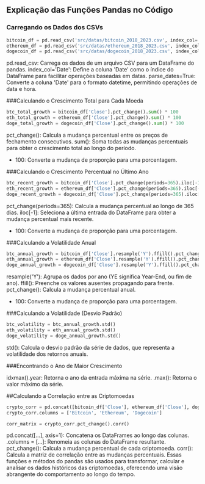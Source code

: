 ## Explicação das Funções Pandas no Código

### Carregando os Dados dos CSVs

```python
bitcoin_df = pd.read_csv('src/datas/bitcoin_2018_2023.csv', index_col='Date', parse_dates=True)
ethereum_df = pd.read_csv('src/datas/ethereum_2018_2023.csv', index_col='Date', parse_dates=True)
dogecoin_df = pd.read_csv('src/datas/dogecoin_2018_2023.csv', index_col='Date', parse_dates=True)
```
pd.read_csv: Carrega os dados de um arquivo CSV para um DataFrame do pandas.
index_col='Date': Define a coluna 'Date' como o índice do DataFrame para facilitar operações baseadas em datas.
parse_dates=True: Converte a coluna 'Date' para o formato datetime, permitindo operações de data e hora.

###Calculando o Crescimento Total para Cada Moeda

```python
btc_total_growth = bitcoin_df['Close'].pct_change().sum() * 100
eth_total_growth = ethereum_df['Close'].pct_change().sum() * 100
doge_total_growth = dogecoin_df['Close'].pct_change().sum() * 100
```
pct_change(): Calcula a mudança percentual entre os preços de fechamento consecutivos.
sum(): Soma todas as mudanças percentuais para obter o crescimento total ao longo do período.
* 100: Converte a mudança de proporção para uma porcentagem.

###Calculando o Crescimento Percentual no Último Ano

```python
btc_recent_growth = bitcoin_df['Close'].pct_change(periods=365).iloc[-1] * 100
eth_recent_growth = ethereum_df['Close'].pct_change(periods=365).iloc[-1] * 100
doge_recent_growth = dogecoin_df['Close'].pct_change(periods=365).iloc[-1] * 100
```


pct_change(periods=365): Calcula a mudança percentual ao longo de 365 dias.
iloc[-1]: Seleciona a última entrada do DataFrame para obter a mudança percentual mais recente.
* 100: Converte a mudança de proporção para uma porcentagem.
  
###Calculando a Volatilidade Anual

```python
btc_annual_growth = bitcoin_df['Close'].resample('Y').ffill().pct_change() * 100
eth_annual_growth = ethereum_df['Close'].resample('Y').ffill().pct_change() * 100
doge_annual_growth = dogecoin_df['Close'].resample('Y').ffill().pct_change() * 100
```

resample('Y'): Agrupa os dados por ano (YE significa Year-End, ou fim de ano).
ffill(): Preenche os valores ausentes propagando para frente.
pct_change(): Calcula a mudança percentual anual.
* 100: Converte a mudança de proporção para uma porcentagem.

###Calculando a Volatilidade (Desvio Padrão)

```python
btc_volatility = btc_annual_growth.std()
eth_volatility = eth_annual_growth.std()
doge_volatility = doge_annual_growth.std()
```
std(): Calcula o desvio padrão da série de dados, que representa a volatilidade dos retornos anuais.

###Encontrando o Ano de Maior Crescimento


idxmax().year: Retorna o ano da entrada máxima na série.
.max(): Retorna o valor máximo da série.

##Calculando a Correlação entre as Criptomoedas

```python
crypto_corr = pd.concat([bitcoin_df['Close'], ethereum_df['Close'], dogecoin_df['Close']], axis=1)
crypto_corr.columns = ['Bitcoin', 'Ethereum', 'Dogecoin']

corr_matrix = crypto_corr.pct_change().corr()
```
pd.concat([...], axis=1): Concatena os DataFrames ao longo das colunas.
.columns = [...]: Renomeia as colunas do DataFrame resultante.
pct_change(): Calcula a mudança percentual de cada criptomoeda.
corr(): Calcula a matriz de correlação entre as mudanças percentuais.
Essas funções e métodos do pandas são usados para transformar, calcular e analisar os dados históricos das criptomoedas, oferecendo uma visão abrangente do comportamento ao longo do tempo.
